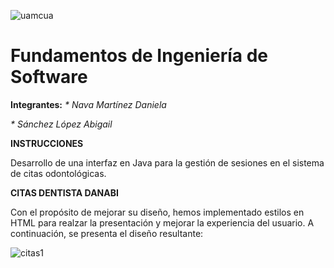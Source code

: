 ![uamcua](https://github.com/absaae/interfaz-azul/assets/125592302/e9369e79-7291-48bc-bdd1-37218a6935d9)

# Fundamentos de Ingeniería de Software




**Integrantes:**
_* Nava Martínez Daniela_

_* Sánchez López Abigail_




**INSTRUCCIONES**

Desarrollo de una interfaz en Java para la gestión de sesiones en el sistema de citas odontológicas.




**CITAS DENTISTA DANABI**

Con el propósito de mejorar su diseño, hemos implementado estilos en HTML para realzar la presentación y mejorar la experiencia del usuario. A continuación, se presenta el diseño resultante:

![citas1](https://github.com/absaae/interfaz-azul/assets/125592302/932991eb-f526-42cd-9b38-9e72377b9822)


